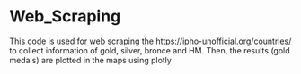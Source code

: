 # Web_Scraping
This code is used for web scraping the https://ipho-unofficial.org/countries/
to collect information of gold, silver, bronce and HM. 
Then, the results (gold medals) are plotted in the maps using plotly
